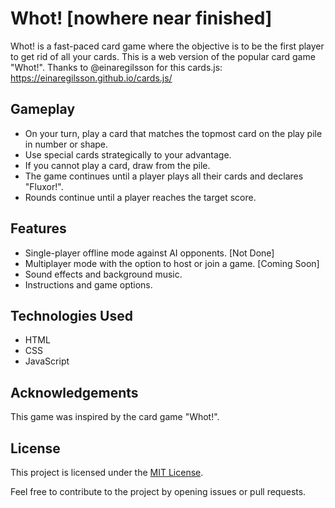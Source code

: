 # Whot! [nowhere near finished]

Whot! is a fast-paced card game where the objective is to be the first player to get rid of all your cards. This is a web version of the popular card game "Whot!". Thanks to @einaregilsson for this cards.js: https://einaregilsson.github.io/cards.js/ 

## Gameplay

- On your turn, play a card that matches the topmost card on the play pile in number or shape.
- Use special cards strategically to your advantage.
- If you cannot play a card, draw from the pile.
- The game continues until a player plays all their cards and declares "Fluxor!".
- Rounds continue until a player reaches the target score.

## Features

- Single-player offline mode against AI opponents. [Not Done]
- Multiplayer mode with the option to host or join a game. [Coming Soon]
- Sound effects and background music.
- Instructions and game options.

## Technologies Used

- HTML
- CSS
- JavaScript


## Acknowledgements

This game was inspired by the card game "Whot!".

## License

This project is licensed under the [MIT License](LICENSE).

Feel free to contribute to the project by opening issues or pull requests.
